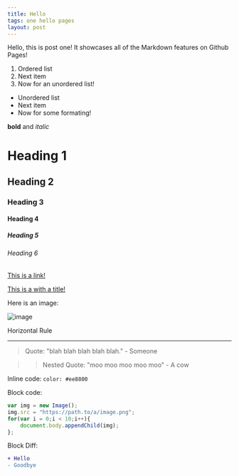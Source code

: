 ```yaml
---
title: Hello
tags: one hello pages
layout: post
---
```

Hello, this is post one! It showcases all of the Markdown features on Github Pages!

1. Ordered list
2. Next item
3. Now for an unordered list!

* Unordered list
* Next item
* Now for some formating!

**bold** and  _italic_

# Heading 1
## Heading 2
### Heading 3
#### Heading 4
##### Heading 5
###### Heading 6

[This is a link!](https://kyleplo.com)

[This is a with a title!](https://kyleplo.com "Hello world!")

Here is an image:

![image](https://www.w3schools.com/images/colorpicker.gif)

Horizontal Rule



---------------------------------------

> Quote: "blah blah blah blah blah." - Someone

> > Nested Quote: "moo moo moo moo moo" - A cow

Inline code: `color: #ee8800`

Block code:
```javascript
var img = new Image();
img.src = "https://path.to/a/image.png";
for(var i = 0;i < 10;i++){
    document.body.appendChild(img);
};
```

Block Diff:

```diff
+ Hello
- Goodbye
```

